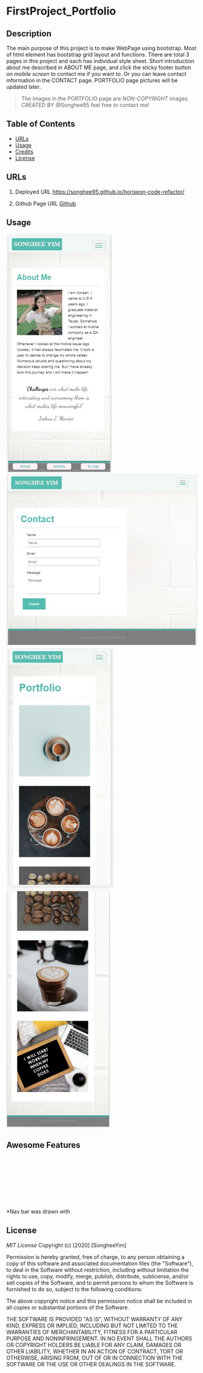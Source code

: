 # FirstProject_Portfolio

## Description
The main purpose of this project is to make WebPage using bootstrap. Most of html element has bootstrap grid layout and functions. There are total 3 pages in this project and each has individual style sheet. Short introduction about me described in ABOUT ME page, and click the sticky footer button on *mobile screen* to contact me if you want to. Or you can leave contact information in the CONTACT page. PORTFOLIO page pictures will be updated later. 
>The images in the PORTFOLIO page are *NON-COPYRIGHT* images.    
>CREATED BY @Songhee95 feel free to contact me!

## Table of Contents
* [URLs](#URLs)
* [Usage](#usage)
* [Credits](#credits)
* [License](#license)


## URLs
1. Deployed URL
    https://songhee95.github.io/horiseon-code-refactor/

2. Github Page URL
    [Github](https://github.com/Songhee95/horiseon-code-refactor)


## Usage
![GitHub Logo](./assets/images/readme_aboutme.JPG)
![GitHub Logo](./assets/images/readme_contact.JPG)
![GitHub Logo](./assets/images/readme_portfolio1.JPG)
![GitHub Logo](./assets/images/readme_portfolio2.JPG)


## Awesome Features
*Nav bar was drawn with <svg> element to customize the nav button style which lines have different colors.


## License
*MIT License*
Copyright (c) [2020] [SongheeYim]

Permission is hereby granted, free of charge, to any person obtaining a copy
of this software and associated documentation files (the "Software"), to deal
in the Software without restriction, including without limitation the rights
to use, copy, modify, merge, publish, distribute, sublicense, and/or sell
copies of the Software, and to permit persons to whom the Software is
furnished to do so, subject to the following conditions:

The above copyright notice and this permission notice shall be included in all
copies or substantial portions of the Software.

THE SOFTWARE IS PROVIDED "AS IS", WITHOUT WARRANTY OF ANY KIND, EXPRESS OR
IMPLIED, INCLUDING BUT NOT LIMITED TO THE WARRANTIES OF MERCHANTABILITY,
FITNESS FOR A PARTICULAR PURPOSE AND NONINFRINGEMENT. IN NO EVENT SHALL THE
AUTHORS OR COPYRIGHT HOLDERS BE LIABLE FOR ANY CLAIM, DAMAGES OR OTHER
LIABILITY, WHETHER IN AN ACTION OF CONTRACT, TORT OR OTHERWISE, ARISING FROM,
OUT OF OR IN CONNECTION WITH THE SOFTWARE OR THE USE OR OTHER DEALINGS IN THE
SOFTWARE.
